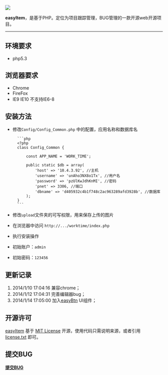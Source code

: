 ![](https://raw.github.com/hoosin/easyItem/master/Static/images/logo.png)

**easyItem**，是基于PHP。定位为项目跟踪管理，BUG管理的一款开源web开源项目。

----------


环境要求
----

 - php5.3


浏览器要求
----------
- Chrome
- FireFox
- IE9 IE10 不支持IE6-8


安装方法
----------
- 修改`Config/Config_Common.php` 中的配置，应用名称和数据库名
		
		```php
		<?php
		class Config_Common {
		
		    const APP_NAME = 'WORK_TIME';
		
		    public static $db = array(
		        'host' => '10.4.3.92', //主机
		        'username' => 'unAho3NX8o1Tx', //用户名
		        'password' => 'pzUlKwJdhKnMI', //密码
		        'pnet' => 3306, //端口
		        'dbname' => 'd405932c4b1f748c2ac963289afd3928b', //数据库
		    );
		}
		```

- 修改`upload`文件夹的可写权限，用来保存上传的图片
- 在浏览器中访问 `http://.../worktime/index.php`
- 执行安装操作
- 初始账户：`admin`
- 初始密码：`123456`

更新记录
----------
1. 2014/1/10 17:04:16 兼容chrome；
2. 2014/1/12 17:04:31 完善编辑器bug；
3. 2014/1/14 17:05:00 加入[easyBtn](https://github.com/hoosin/easyBtn "easyBtn") UI组件；


开源许可
----------
 [easyItem](https://github.com/hoosin/easyItem "easyItem") 基于 [MIT License](http://zh.wikipedia.org/wiki/MIT_License "MIT License") 开源，使用代码只需说明来源，或者引用 [license.txt](http://bigfish.duapp.com/easyBtn.css/license.txt "license.txt")  即可。

提交BUG
----------
[**提交BUG**](https://github.com/hoosin/easyItem/issues "提交bug")





